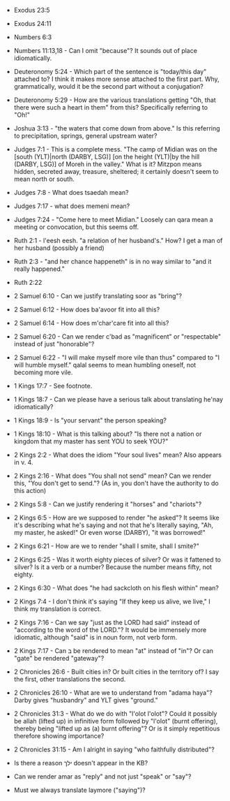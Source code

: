- Exodus 23:5
- Exodus 24:11
- Numbers 6:3
- Numbers 11:13,18 - Can I omit "because"? It sounds out of place idiomatically.
- Deuteronomy 5:24 - Which part of the sentence is "today/this day" attached to? I think it makes more sense attached to the first part. Why, grammatically, would it be the second part without a conjugation?
- Deuteronomy 5:29 - How are the various translations getting "Oh, that there were such a heart in them" from this? Specifically referring to "Oh!"
- Joshua 3:13 - "the waters that come down from above." Is this referring to precipitation, springs, general upstream water?
- Judges 7:1 - This is a complete mess. "The camp of Midian was on the [south (YLT)|north (DARBY, LSG)] [on the height (YLT)|by the hill (DARBY, LSG)] of Moreh in the valley." What is it? Mitzpon means hidden, secreted away, treasure, sheltered; it certainly doesn't seem to mean north or south.
- Judges 7:8 - What does tsaedah mean?
- Judges 7:17 - what does memeni mean?
- Judges 7:24 - "Come here to meet Midian." Loosely can qara mean a meeting or convocation, but this seems off.
- Ruth 2:1 - l'eesh eesh. "a relation of her husband's." How? I get a man of her husband (possibly a friend)
- Ruth 2:3 - "and her chance happeneth" is in no way similar to "and it really happened."
- Ruth 2:22
- 2 Samuel 6:10 - Can we justify translating soor as "bring"?
- 2 Samuel 6:12 - How does ba'avoor fit into all this?
- 2 Samuel 6:14 - How does m'char'care fit into all this?
- 2 Samuel 6:20 - Can we render c'bad as "magnificent" or "respectable" instead of just "honorable"?
- 2 Samuel 6:22 - "I will make myself more vile than thus" compared to "I will humble myself." qalal seems to mean humbling oneself, not becoming more vile.
- 1 Kings 17:7 - See footnote.
- 1 Kings 18:7 - Can we please have a serious talk about translating he'nay idiomatically?
- 1 Kings 18:9 - Is "your servant" the person speaking?
- 1 Kings 18:10 - What is this talking about? "Is there not a nation or kingdom that my master has sent YOU to seek YOU?"
- 2 Kings 2:2 - What does the idiom "Your soul lives" mean? Also appears in v. 4.
- 2 Kings 2:16 - What does "You shall not send" mean? Can we render this, "You don't get to send."? (As in, you don't have the authority to do this action)
- 2 Kings 5:8 - Can we justify rendering it "horses" and "chariots"?
- 2 Kings 6:5 - How are we supposed to render "he asked"? It seems like it's describing what he's saying and not that he's literally saying, "Ah, my master, he asked!" Or even worse (DARBY), "it was borrowed!"
- 2 Kings 6:21 - How are we to render "shall I smite, shall I smite?"
- 2 Kings 6:25 - Was it worth eighty pieces of silver? Or was it fattened to silver? Is it a verb or a number? Because the number means fifty, not eighty.
- 2 Kings 6:30 - What does "he had sackcloth on his flesh within" mean?
- 2 Kings 7:4 - I don't think it's saying "If they keep us alive, we live," I think my translation is correct.
- 2 Kings 7:16 - Can we say "just as the LORD had said" instead of "according to the word of the LORD."? It would be immensely more idiomatic, although "said" is in noun form, not verb form.
- 2 Kings 7:17 - Can בּ be rendered to mean "at" instead of "in"? Or can "gate" be rendered "gateway"?
- 2 Chronicles 26:6 - Built cities in? Or built cities in the territory of? I say the first, other translations the second.
- 2 Chronicles 26:10 - What are we to understand from "adama haya"? Darby gives "husbandry" and YLT gives "ground."
- 2 Chronicles 31:3 - What do we do with "l'olot l'olot"? Could it possibly be allah (lifted up) in infinitive form followed by "l'olot" (burnt offering), thereby being "lifted up as (a) burnt offering"? Or is it simply repetitious therefore showing importance?
- 2 Chronicles 31:15 - Am I alright in saying "who faithfully distributed"?

- Is there a reason ילך doesn't appear in the KB?
- Can we render amar as "reply" and not just "speak" or "say"?
- Must we always translate laymore ("saying")?
